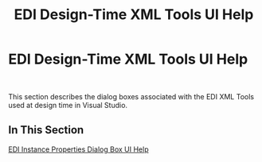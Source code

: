 ﻿---
title: EDI Design-Time XML Tools UI Help
TOCTitle: EDI Design-Time XML Tools UI Help
ms:assetid: 93ee3fb0-7be4-4d13-8923-3cdd2c2f4866
ms:mtpsurl: https://msdn.microsoft.com/en-us/library/Bb743587(v=BTS.80)
ms:contentKeyID: 51529769
ms.date: 08/30/2017
mtps_version: v=BTS.80
---

# EDI Design-Time XML Tools UI Help

 

This section describes the dialog boxes associated with the EDI XML Tools used at design time in Visual Studio.

## In This Section

[EDI Instance Properties Dialog Box UI Help](edi-instance-properties-dialog-box-ui-help.md)

